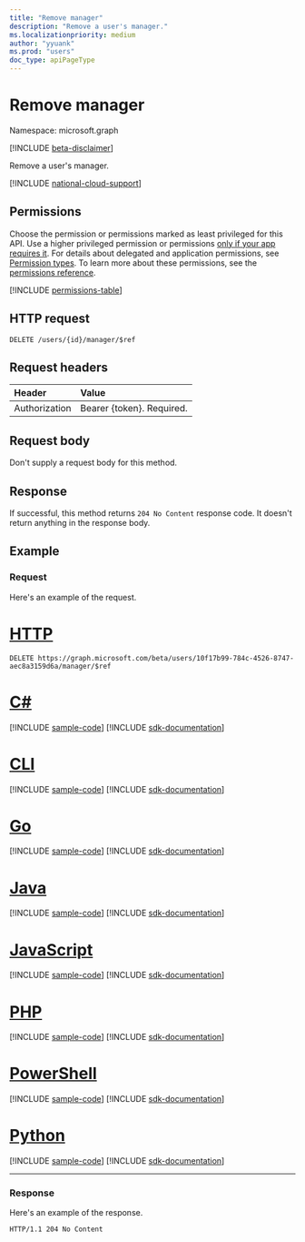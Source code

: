 ```yaml
---
title: "Remove manager"
description: "Remove a user's manager."
ms.localizationpriority: medium
author: "yyuank"
ms.prod: "users"
doc_type: apiPageType
---
```


# Remove manager

Namespace: microsoft.graph

[!INCLUDE [beta-disclaimer](../../includes/beta-disclaimer.md)]

Remove a user's manager.

[!INCLUDE [national-cloud-support](../../includes/all-clouds.md)]

## Permissions

Choose the permission or permissions marked as least privileged for this API. Use a higher privileged permission or permissions [only if your app requires it](/graph/permissions-overview#best-practices-for-using-microsoft-graph-permissions). For details about delegated and application permissions, see [Permission types](/graph/permissions-overview#permission-types). To learn more about these permissions, see the [permissions reference](/graph/permissions-reference).

<!-- { "blockType": "permissions", "name": "user_delete_manager" } -->
[!INCLUDE [permissions-table](../includes/permissions/user-delete-manager-permissions.md)]

## HTTP request

<!-- { "blockType": "ignored" } -->
```http
DELETE /users/{id}/manager/$ref
```

## Request headers

| Header       | Value |
|:---------------|:----------|
| Authorization  | Bearer {token}. Required. |

## Request body

Don't supply a request body for this method.

## Response

If successful, this method returns `204 No Content` response code. It doesn't return anything in the response body.

## Example

### Request

Here's an example of the request.

# [HTTP](#tab/http)
<!-- {
  "blockType": "request",
  "name": "remove_manager"
}-->
```http
DELETE https://graph.microsoft.com/beta/users/10f17b99-784c-4526-8747-aec8a3159d6a/manager/$ref
```

# [C#](#tab/csharp)
[!INCLUDE [sample-code](../includes/snippets/csharp/remove-manager-csharp-snippets.md)]
[!INCLUDE [sdk-documentation](../includes/snippets/snippets-sdk-documentation-link.md)]

# [CLI](#tab/cli)
[!INCLUDE [sample-code](../includes/snippets/cli/remove-manager-cli-snippets.md)]
[!INCLUDE [sdk-documentation](../includes/snippets/snippets-sdk-documentation-link.md)]

# [Go](#tab/go)
[!INCLUDE [sample-code](../includes/snippets/go/remove-manager-go-snippets.md)]
[!INCLUDE [sdk-documentation](../includes/snippets/snippets-sdk-documentation-link.md)]

# [Java](#tab/java)
[!INCLUDE [sample-code](../includes/snippets/java/remove-manager-java-snippets.md)]
[!INCLUDE [sdk-documentation](../includes/snippets/snippets-sdk-documentation-link.md)]

# [JavaScript](#tab/javascript)
[!INCLUDE [sample-code](../includes/snippets/javascript/remove-manager-javascript-snippets.md)]
[!INCLUDE [sdk-documentation](../includes/snippets/snippets-sdk-documentation-link.md)]

# [PHP](#tab/php)
[!INCLUDE [sample-code](../includes/snippets/php/remove-manager-php-snippets.md)]
[!INCLUDE [sdk-documentation](../includes/snippets/snippets-sdk-documentation-link.md)]

# [PowerShell](#tab/powershell)
[!INCLUDE [sample-code](../includes/snippets/powershell/remove-manager-powershell-snippets.md)]
[!INCLUDE [sdk-documentation](../includes/snippets/snippets-sdk-documentation-link.md)]

# [Python](#tab/python)
[!INCLUDE [sample-code](../includes/snippets/python/remove-manager-python-snippets.md)]
[!INCLUDE [sdk-documentation](../includes/snippets/snippets-sdk-documentation-link.md)]

---

### Response

Here's an example of the response.

<!-- {
  "blockType": "response"
} -->
```http
HTTP/1.1 204 No Content
```

<!-- uuid: 9ee9eec2-7e4b-4ef1-9856-8bf2d382888a
2023-02-23 22:41:30 UTC -->
<!-- {
  "type": "#page.annotation",
  "description": "Remove a user's manager",
  "keywords": "",
  "section": "documentation",
  "tocPath": "",
  "suppressions": [
  ]
}-->
